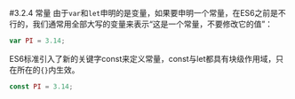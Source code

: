 #3.2.4 常量
由于`var`和`let`申明的是变量，如果要申明一个常量，在ES6之前是不行的，我们通常用全部大写的变量来表示“这是一个常量，不要修改它的值”：
```js
var PI = 3.14;
```

ES6标准引入了新的关键字const来定义常量，const与let都具有块级作用域，只在所在的`{}`内生效。

```js
const PI = 3.14;
```